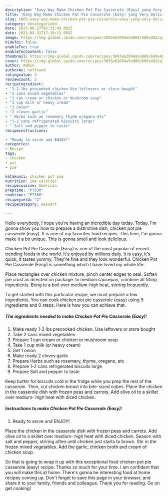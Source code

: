 ```yaml
---
description: "Easy Way Make Chicken Pot Pie Casserole (Easy) yang Very Delicious"
title: "Easy Way Make Chicken Pot Pie Casserole (Easy) yang Very Delicious"
slug: 1803-easy-way-make-chicken-pot-pie-casserole-easy-yang-very-delicious
category: Uncategorized
date: 2023-06-27T02:32:49.002Z
date: 2023-05-31T17:19:13.955Z
image: https://img-global.cpcdn.com/recipes/3693e62094a5a988/680x482cq70/chicken-pot-pie-casserole-easy-recipe-main-photo.jpg
hideToc: false
enableToc: true
enableTocContent: false
thumbnail: https://img-global.cpcdn.com/recipes/3693e62094a5a988/680x482cq70/chicken-pot-pie-casserole-easy-recipe-main-photo.jpg
cover: https://img-global.cpcdn.com/recipes/3693e62094a5a988/680x482cq70/chicken-pot-pie-casserole-easy-recipe-main-photo.jpg
author: Admin
authorAv: notfound
ratingvalue: 3
reviewcount: 3
recipeingredient:
- "1-2 lbs precooked chicken Use leftovers or store bought"
- "2 cans mixed vegetables"
- "1 can cream or chicken or mushroom soup"
- "1 cup milk or heavy cream"
- "1 onion"
- "2 cloves garlic"
- " Herbs such as rosemary thyme oregano etc"
- "1-2 cans refrigerated biscuits large"
- " Salt and pepper to taste"
recipeinstructions:

- "Ready to serve and ENJOY!"
categories:
- Recipe
tags:
- chicken
- pot
- pie

katakunci: chicken pot pie 
nutrition: 104 calories
recipecuisine: American
preptime: "PT33M"
cooktime: "PT38M"
recipeyield: "2"
recipecategory: Dessert

---
```



Hello everybody, I hope you're having an incredible day today. Today, I'm gonna show you how to prepare a distinctive dish, chicken pot pie casserole (easy). It is one of my favorites food recipes. This time, I'm gonna make it a bit unique. This is gonna smell and look delicious.

Chicken Pot Pie Casserole (Easy) is one of the most popular of recent trending foods in the world. It's enjoyed by millions daily. It is easy, it's quick, it tastes yummy. They're fine and they look wonderful. Chicken Pot Pie Casserole (Easy) is something which I have loved my whole life.

Place rectangles over chicken mixture; pinch center edges to seal. Soften pie crust as directed on package. In medium saucepan, combine all filling ingredients. Bring to a boil over medium-high heat, stirring frequently.


To get started with this particular recipe, we must prepare a few ingredients. You can cook chicken pot pie casserole (easy) using 9 ingredients and 0 steps. Here is how you can achieve that.

<!--inarticleads1-->

##### The ingredients needed to make Chicken Pot Pie Casserole (Easy):

1. Make ready 1-2 lbs precooked chicken. Use leftovers or store bought
1. Take 2 cans mixed vegetables
1. Prepare 1 can cream or chicken or mushroom soup
1. Take 1 cup milk (or heavy cream)
1. Get 1 onion
1. Make ready 2 cloves garlic
1. Prepare  Herbs such as rosemary, thyme, oregano, etc
1. Prepare 1-2 cans refrigerated biscuits large
1. Prepare  Salt and pepper to taste


Keep butter for biscuits cold in the fridge while you prep the rest of the casserole. Then, cut chicken breast into bite-sized cubes. Place the chicken in the casserole dish with frozen peas and carrots. Add olive oil to a skillet over medium- high heat with diced chicken. 

<!--inarticleads2-->

##### Instructions to make Chicken Pot Pie Casserole (Easy):


1. Ready to serve and ENJOY!

Place the chicken in the casserole dish with frozen peas and carrots. Add olive oil to a skillet over medium- high heat with diced chicken. Season with salt and pepper, stirring often until chicken just starts to brown. Stir in the frozen mixed vegetables. Add the garlic, chicken broth and cream of chicken soup. 

So that is going to wrap it up with this exceptional food chicken pot pie casserole (easy) recipe. Thanks so much for your time. I am confident that you will make this at home. There's gonna be interesting food at home recipes coming up. Don't forget to save this page in your browser, and share it to your family, friends and colleague. Thank you for reading. Go on get cooking!

